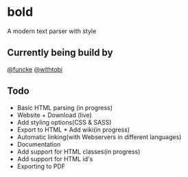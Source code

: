 # bold
A modern text parser with style

## Currently being build by
[@funcke](https://github.com/funcke)
[@withtobi](https://github.com/withtobi)

## Todo
* Basic HTML parsing (in progress)
* Website + Download (live)
* Add styling options(CSS & SASS)
* Export to HTML
* Add wiki(in progress)
* Automatic linking(with Webservers in different languages)
* Documentation
* Add support for HTML classes(in progress)
* Add support for HTML id's
* Exporting to PDF
